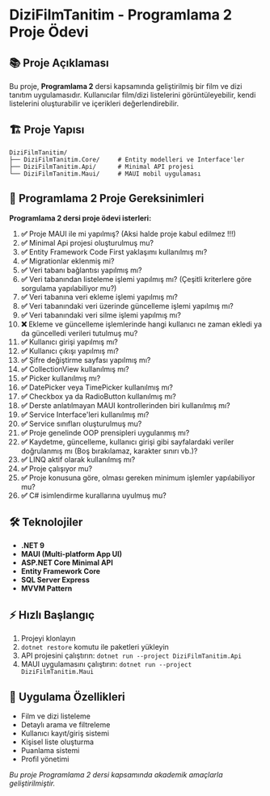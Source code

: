 # DiziFilmTanitim - Programlama 2 Proje Ödevi

## 📚 Proje Açıklaması

Bu proje, **Programlama 2** dersi kapsamında geliştirilmiş bir film ve dizi tanıtım uygulamasıdır. Kullanıcılar film/dizi listelerini görüntüleyebilir, kendi listelerini oluşturabilir ve içerikleri değerlendirebilir.

## 🏗️ Proje Yapısı

```
DiziFilmTanitim/
├── DiziFilmTanitim.Core/     # Entity modelleri ve Interface'ler
├── DiziFilmTanitim.Api/      # Minimal API projesi
└── DiziFilmTanitim.Maui/     # MAUI mobil uygulaması
```

## 🎯 Programlama 2 Proje Gereksinimleri

**Programlama 2 dersi proje ödevi isterleri:**

1. **✅** Proje MAUI ile mi yapılmış? (Aksi halde proje kabul edilmez !!!)
2. **✅** Minimal Api projesi oluşturulmuş mu?
3. **✅** Entity Framework Code First yaklaşımı kullanılmış mı?
4. **✅** Migrationlar eklenmiş mi?
5. **✅** Veri tabanı bağlantısı yapılmış mı?
6. **✅** Veri tabanından listeleme işlemi yapılmış mı? (Çeşitli kriterlere göre sorgulama yapılabiliyor mu?)
7. **✅** Veri tabanına veri ekleme işlemi yapılmış mı?
8. **✅** Veri tabanındaki veri üzerinde güncelleme işlemi yapılmış mı?
9. **✅** Veri tabanındaki veri silme işlemi yapılmış mı?
10. **❌** Ekleme ve güncelleme işlemlerinde hangi kullanıcı ne zaman ekledi ya da güncelledi verileri tutulmuş mu?
11. **✅** Kullanıcı girişi yapılmış mı?
12. **✅** Kullanıcı çıkışı yapılmış mı?
13. **✅** Şifre değiştirme sayfası yapılmış mı?
14. **✅** CollectionView kullanılmış mı?
15. **✅** Picker kullanılmış mı?
16. **✅** DatePicker veya TimePicker kullanılmış mı?
17. **✅** Checkbox ya da RadioButton kullanılmış mı?
18. **✅** Derste anlatılmayan MAUI kontrollerinden biri kullanılmış mı?
19. **✅** Service Interface'leri kullanılmış mı?
20. **✅** Service sınıfları oluşturulmuş mu?
21. **✅** Proje genelinde OOP prensipleri uygulanmış mı?
22. **✅** Kaydetme, güncelleme, kullanıcı girişi gibi sayfalardaki veriler doğrulanmış mı (Boş bırakılamaz, karakter sınırı vb.)?
23. **✅** LINQ aktif olarak kullanılmış mı?
24. **✅** Proje çalışıyor mu?
25. **✅** Proje konusuna göre, olması gereken minimum işlemler yapılabiliyor mu?
26. **✅** C# isimlendirme kurallarına uyulmuş mu?

## 🛠️ Teknolojiler

- **.NET 9**
- **MAUI (Multi-platform App UI)**
- **ASP.NET Core Minimal API**
- **Entity Framework Core**
- **SQL Server Express**
- **MVVM Pattern**

## ⚡ Hızlı Başlangıç

1. Projeyi klonlayın
2. `dotnet restore` komutu ile paketleri yükleyin
3. API projesini çalıştırın: `dotnet run --project DiziFilmTanitim.Api`
4. MAUI uygulamasını çalıştırın: `dotnet run --project DiziFilmTanitim.Maui`

## 📱 Uygulama Özellikleri

- Film ve dizi listeleme
- Detaylı arama ve filtreleme
- Kullanıcı kayıt/giriş sistemi
- Kişisel liste oluşturma
- Puanlama sistemi
- Profil yönetimi

*Bu proje Programlama 2 dersi kapsamında akademik amaçlarla geliştirilmiştir.*
